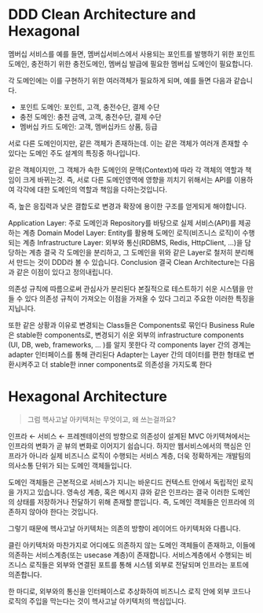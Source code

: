 # DDD Clean Architecture and Hexagonal

멤버십 서비스를 예를 들면, 멤버십서비스에서 사용되는 포인트를 발행하기 위한 포인트 도메인, 충전하기 위한 충전도메인, 멤버십 발급에 필요한 멤버십 도메인이 필요합니다.

각 도메인에는 이를 구현하기 위한 여러객체가 필요하게 되며, 예를 들면 다음과 같습니다.

- 포인트 도메인: 포인트, 고객, 충전수단, 결제 수단
- 충전 도메인: 충전 금액, 고객, 충전수단, 결제 수단
- 멤버십 카드 도메인: 고객, 멤버십카드 상품, 등급 

서로 다른 도메인이지만, 같은 객체가 존재하는데. 이는 같은 객체가 여러개 존재할 수 있다는 도메인 주도 설계의 특징중 하나입니다.

같은 객체이지만, 그 객체가 속한 도메인의 문맥(Context)에 따라 각 객체의 역할과 책임이 크게 바뀌는것.
즉, 서로 다른 도메인영역에 영향을 끼치기 위해서는 API를 이용하여 각각에 대한 도메인의 역할과 책임을 다하는것입니다.

즉, 높은 응집력과 낮은 결합도로 변경과 확장에 용이한 구조를 얻게되게 해야합니다.

Application Layer: 주로 도메인과 Repository를 바탕으로 실제 서비스(API)를 제공하는 계층
Domain Model Layer: Entity를 활용해 도메인 로직(비즈니스 로직)이 수행되는 계층
Infrastructure Layer: 외부와 통신(RDBMS, Redis, HttpClient, ...)을 담당하는 계층
결국 각 도메인을 분리하고, 그 도메인을 위와 같은 Layer로 철저히 분리해서 만드는 것이 DDD라 볼 수 있습니다.
Conclusion
결국 Clean Architecture는 다음과 같은 이점이 있다고 정의내립니다.

의존성 규칙에 따름으로써 관심사가 분리된다
본질적으로 테스트하기 쉬운 시스템을 만들 수 있다
의존성 규칙이 가져오는 이점을 가져올 수 있다
그리고 주요한 이러한 특징을 지닙니다.

또한 같은 상황과 이유로 변경되는 Class들은 Components로 묶인다
Business Rule은 stable한 components로, 변경되기 쉬운 외부의 infrastructure components (UI, DB, web, frameworks, ... )를 알지 못한다
각 components layer 간의 경계는 adapter 인터페이스를 통해 관리된다
Adapter는 Layer 간의 데이터를 편한 형태로 변환시켜주고 더 stable한 inner components로 의존성을 가지도록 한다

# Hexagonal Architecture

> 그럼 헥사고날 아키텍처는 무엇이고, 왜 쓰는걸까요?

인프라 ← 서비스 ← 프레젠테이션의 방향으로 의존성이 설계된 MVC 아키텍쳐에서는 인프라의 변화가 곧 뷰의 변화로 이어지기 쉽습니다. 하지만 웹서비스에서의 핵심은 인프라가 아니라 실제 비즈니스 로직이 수행되는 서비스 계층, 더욱 정확하게는 개발팀의 의사소통 단위가 되는 도메인 객체들입니다.

도메인 객체들은 근본적으로 서비스가 지니는 바운디드 컨텍스트 안에서 독립적인 로직을 가지고 있습니다. 영속성 계층, 혹은 메시지 큐와 같은 인프라는 결국 이러한 도메인의 상태를 저장하거나 전달하기 위해 존재할 뿐입니다. 즉, 도메인 객체들은 인프라에 의존하지 않아야 한다는 것입니다.

그렇기 때문에 헥사고날 아키텍처는 의존의 방향이 레이어드 아키텍처와 다릅니다.

클린 아키텍처와 마찬가지로 어디에도 의존하지 않는 도메인 객체들이 존재하고, 이들에 의존하는 서비스계층(또는 usecase 계층)이 존재합니다. 서비스계층에서 수행되는 비즈니스 로직들은 외부와 연결된 포트를 통해 시스템 외부로 전달되며 인프라는 포트에 의존합니다.

한 마디로, 외부와의 통신을 인터페이스로 추상화하여 비즈니스 로직 안에 외부 코드나 로직의 주입을 막는다는 것이 헥사고날 아키텍처의 핵심입니다.
